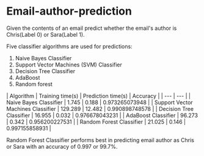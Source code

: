 # Email-author-prediction

Given the contents of an email predict whether the email's author is Chris(Label 0) or Sara(Label 1).

Five classifier algorithms are used for predictions:
1. Naive Bayes Classifier 
2. Support Vector Machines (SVM) Classifier
3. Decision Tree Classifier 
4. AdaBoost
5. Random forest 

| Algorithm | Training time(s) | Prediction time(s) | Accuracy |
| --- | --- |
| Naive Bayes Classifier | 1.745 | 0.188 | 0.973265073948 |
| Support Vector Machines Classifier | 129.289 | 12.482 | 0.990898748578 |
| Decision Tree Classifier | 16.955 | 0.032 | 0.976678043231 |
| AdaBoost Classifier | 96.273 | 0.342 | 0.956200227531 |
| Random Forest Classifier | 21.025 | 0.146 | 0.997155858931 |

Random Forest Classifier performs best in predicting email author as Chris or Sara with an accuracy of 0.997 or 99.7%.
